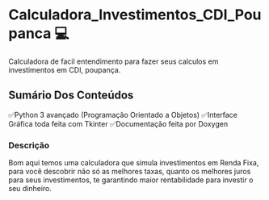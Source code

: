 # Calculadora_Investimentos_CDI_Poupanca :computer:
Calculadora de facil entendimento para fazer seus calculos em investimentos em CDI, poupança.

## Sumário Dos Conteúdos
:white_check_mark:Python 3 avançado (Programação Orientado a Objetos)
:white_check_mark:Interface Gráfica toda feita com Tkinter
:white_check_mark:Documentação feita por Doxygen

### Descrição

Bom aqui temos uma calculadora que simula investimentos em Renda Fixa, para você descobrir
não só as melhores taxas, quanto os melhores juros para seus investimentos, te garantindo maior 
rentabilidade para investir o seu dinheiro.
